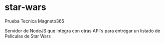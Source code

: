 # star-wars
Prueba Tecnica Magneto365

Servidor de NodeJS que integra con otras API`s para entregar un listado de Peliculas de Star Wars
